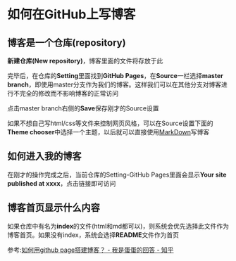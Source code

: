 # 如何在GitHub上写博客

## 博客是一个仓库(repository)

**新建仓库(New repository)**，博客里面的文件将存放于此

完毕后，在仓库的**Setting**里面找到**GitHub Pages**，在**Source**一栏选择**master branch**，即使用master分支作为我们的博客。这样我们可以在其他分支对博客进行不完全的修改而不影响博客的正常访问

点击master branch右侧的**Save**保存刚才的Source设置

如果不想自己写html/css等文件来控制网页风格，可以在Source设置下面的**Theme chooser**中选择一个主题，以后就可以直接使用[MarkDown](https://guides.github.com/features/mastering-markdown/)写博客

## 如何进入我的博客

在刚才的操作完成之后，当前仓库的Setting-GitHub Pages里面会显示**Your site  published at xxxx**，点击链接即可访问

## 博客首页显示什么内容

如果仓库中有名为**index**的文件(html和md都可以)，则系统会优先选择此文件作为博客首页。如果没有index，系统会选择**README**文件作为首页

参考:[如何用github page搭建博客？ - 我是蛋蛋的回答 - 知乎](https://www.zhihu.com/question/59088760/answer/161640592)